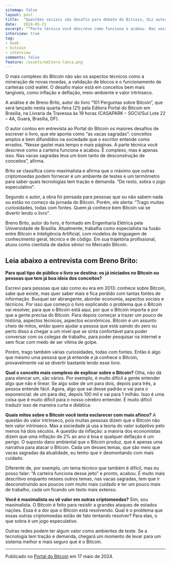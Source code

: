 ```yaml
---
sitemap: false
layout: post
title:  "Questões sociais são desafio para debate do Bitcoin, diz autor de livro da Editora Portal do Bitcoin"
date:   2024-05-21
excerpt: "“Parte técnica você descreve como funciona e acabou. Nas vacas sagradas leva um bom tanto de desconstrução de conceitos”, diz Breno Brito"
interview: true
tag:
- book 
- bitcoin
- interview
comments: false
feature: /assets/editora-lanca.png
---
```


O mais complexo do Bitcoin não são os aspectos técnicos como a mineração de novas moedas, a validação de blocos e o funcionamento de carteiras cold wallet. O desafio maior está em conceitos bem mais tangíveis, como inflação e deflação, meio-ambiente e valor intrínseco.

A análise é de Breno Brito, autor do livro “101 Perguntas sobre Bitcoin”, que será lançado nesta quarta-feira (21) pela Editora Portal do Bitcoin em Brasília, na Livraria da Travessa às 19 horas (CASAPARK – SGCV/Sul Lote 22 – 4A, Guará, Brasília, DF).



O autor contou em entrevista ao Portal do Bitcoin os maiores desafios de escrever o livro, que ele aponta como “as vacas sagradas”: conceitos amplos e bem difundidos na sociedade que o escritor entende como errados. “Nesse gastei mais tempo e mais páginas. A parte técnica você descreve como a carteira funciona e acabou. É complexo, mas é apenas isso. Nas vacas sagradas leva um bom tanto de desconstrução de conceitos”, afirma.

Brito se classifica como maximalista e afirma que o máximo que outras criptomoedas podem fornecer é um ambiente de testes e um termômetro para saber quais tecnologias tem tração e demanda. “De resto, sobra o jogo especulativo”.

Segundo o autor, a obra foi pensada para pessoas que ou não sabem nada ou estão no começo da jornada do Bitcoin. Porém, ele alerta: “Trago muitas curiosidades, todas com fontes. Quem já conhece bem Bitcoin vai se divertir lendo o livro”.

Breno Brito, autor do livro, é formado em Engenharia Elétrica pela Universidade de Brasília. Atualmente, trabalha como especialista na fusão entre Bitcoin e Inteligência Artificial, com modelos de linguagem de conhecimento geral, técnico e de código. Em sua trajetória profissional, atuou como cientista de dados sênior no Mercado Bitcoin.



## Leia abaixo a entrevista com Breno Brito:

**Para qual tipo de público o livro se destina: os já iniciados no Bitcoin ou pessoas que tem já boa ideia dos conceitos?**



Escrevi para pessoas que são como eu era em 2013: conhece sobre Bitcoin, sabe que existe, mas quer saber mais e fica perdido com tantas fontes de informação. Busquei ser abrangente, abordar economia, aspectos sociais e técnicos. Por isso que começo o livro explicando o problema que o Bitcoin vai resolver, para que o Bitcoin está aqui, por que o Bitcoin importa e por que a gente precisa do Bitcoin. Para depois começar a trazer um pouco de história, aspectos técnicos, aspectos econômicos.  Bitcoin é um assunto cheio de mitos, então quero ajudar a pessoa que está saindo do zero ou perto disso a chegar a um nível que se sinta confortável para poder conversar com os colegas de trabalho, para poder pesquisar na internet e sem ficar com medo de ser vítima de golpe. 

Porém, trago também várias curiosidades, todas com fontes. Então é algo que mesmo uma pessoa que já entende e já conhece o Bitcoin, provavelmente vai se divertir bastante lendo esse livro. 

**Qual o conceito mais complexo de explicar sobre o Bitcoin?**
Olha, não dá para elencar um, são vários. Por exemplo, é muito difícil a gente entender algo que não é linear. Se algo sobe de um para dois, depois para três, a pessoa entende fácil. Agora, algo que sai desse padrão e vai para o exponencial: de um para dez, depois 100 mil e vai para 1 milhão. Isso é uma coisa que é muito difícil para o nosso cérebro entender. É muito difícil traduzir isso de maneira curta e didática. 



**Quais mitos sobre o Bitcoin você tenta esclarecer com mais afinco?**
A questão do valor intrínseco, pois muitas pessoas dizem que o Bitcoin não tem valor intrínseco. Mas a sociedade já usa a teoria do valor subjetivo pelo menos há dois séculos. A questão da inflação: a maioria dos economistas dizem que uma inflação de 2% ao ano é boa e qualquer deflação é um perigo. O suposto dano ambiental que o Bitcoin produz, que é apenas uma narrativa para atacar o Bitcoin. Cada um desses temas, que são meio que vacas sagradas da atualidade, eu tenho que ir desmontando com mais cuidado. 

Diferente de, por exemplo, um tema técnico que também é difícil, mas eu posso falar: “A carteira funciona desse jeito” e pronto, acabou. É muito mais descritivo enquanto nesses outros temas, nas vacas sagradas, tem que ir desconstruindo aos poucos com muito mais cuidado e ter um pouco mais de trabalho, cada um ficando um texto mais extenso.

**Você é maximalista ou vê valor em outras criptomoedas?**
Sim, sou maximalista. O Bitcoin é feito para resistir a grandes ataques de estados nações. Essa é a dor que o Bitcoin está resolvendo. Qual é o problema que essas outras criptomoedas estão de fato tentando resolver? Para elas, o que sobra é um jogo especulativo. 

Outras redes podem ter algum valor como ambientes de teste. Se a tecnologia tem tração e demanda, chegará um momento de levar para um sistema melhor e mais seguro que é o Bitcoin. 

---

Publicado no [Portal do Bitcoin](https://portaldobitcoin.uol.com.br/101-perguntas-sobre-bitcoin-editora-portal-do-bitcoin-lanca-livro-sobre-a-criptomoeda-mais-famosa-do-mundo/) em 17 maio de 2024.